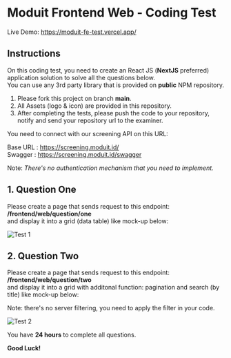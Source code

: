 # Moduit Frontend Web - Coding Test

Live Demo: https://moduit-fe-test.vercel.app/

## Instructions

On this coding test, you need to create an React JS (**NextJS** preferred) application solution to solve all the questions below.\
You can use any 3rd party library that is provided on **public** NPM repository.

1. Please fork this project on branch **main**.
2. All Assets (logo & icon) are provided in this repository. 
3. After completing the tests, please push the code to your repository, notify and send your repository url to the examiner.

You need to connect with our screening API on this URL:

Base URL : https://screening.moduit.id/  
Swagger  : https://screening.moduit.id/swagger  

Note: _There's no authentication mechanism that you need to implement._

## 1. Question One

Please create a page that sends request to this endpoint: **/frontend/web/question/one** \
and display it into a grid (data table) like mock-up below:

![Test 1](https://user-images.githubusercontent.com/64783737/123898221-263cc680-d98f-11eb-9d99-9766c7e25669.png)

## 2. Question Two
Please create a page that sends request to this endpoint: **/frontend/web/question/two** \
and display it into a grid with additonal function: pagination and search (by title) like mock-up below:

Note: there's no server filtering, you need to apply the filter in your code.

![Test 2](https://user-images.githubusercontent.com/64783737/123898656-e62a1380-d98f-11eb-924e-952287b2322b.png)

You have **24 hours** to complete all questions.

**Good Luck!**
